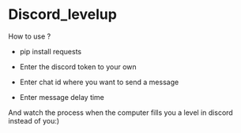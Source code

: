 # Discord_levelup

How to use ? 

- pip install requests

- Enter the discord token to your own

- Enter chat id where you want to send a message

- Enter message delay time


And watch the process when the computer fills you a level in discord instead of you:)
